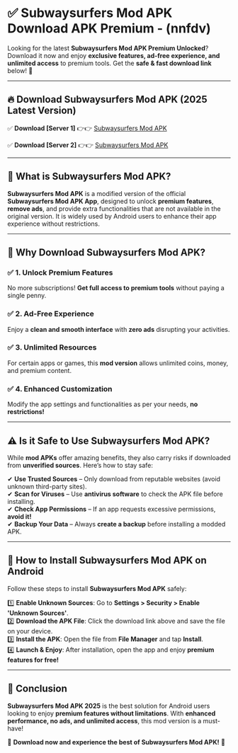 
# ✅ Subwaysurfers Mod APK Download APK Premium -  (nnfdv) 

Looking for the latest **Subwaysurfers Mod APK Premium Unlocked**? Download it now and enjoy **exclusive features, ad-free experience, and unlimited access** to premium tools. Get the **safe & fast download link** below! 🚀

---

## 🔥 Download Subwaysurfers Mod APK (2025 Latest Version)

✅ **Download [Server 1]** 👉👉 [Subwaysurfers Mod APK ](https://apkcomod.com?title=Subwaysurfers_Mod_APK)  

✅ **Download [Server 2]** 👉👉 [Subwaysurfers Mod APK ](https://apkcomod.com?title=Subwaysurfers_Mod_APK)  


---

## 📌 What is Subwaysurfers Mod APK?

**Subwaysurfers Mod APK** is a modified version of the official **Subwaysurfers Mod APK App**, designed to unlock **premium features**, **remove ads**, and provide extra functionalities that are not available in the original version. It is widely used by Android users to enhance their app experience without restrictions.

---

## 🌟 Why Download Subwaysurfers Mod APK?

### ✅ 1. Unlock Premium Features
No more subscriptions! **Get full access to premium tools** without paying a single penny.

### ✅ 2. Ad-Free Experience
Enjoy a **clean and smooth interface** with **zero ads** disrupting your activities.

### ✅ 3. Unlimited Resources
For certain apps or games, this **mod version** allows unlimited coins, money, and premium content.

### ✅ 4. Enhanced Customization
Modify the app settings and functionalities as per your needs, **no restrictions!**

---

## ⚠️ Is it Safe to Use Subwaysurfers Mod APK?

While **mod APKs** offer amazing benefits, they also carry risks if downloaded from **unverified sources**. Here’s how to stay safe:

✔ **Use Trusted Sources** – Only download from reputable websites (avoid unknown third-party sites).  
✔ **Scan for Viruses** – Use **antivirus software** to check the APK file before installing.  
✔ **Check App Permissions** – If an app requests excessive permissions, **avoid it!**  
✔ **Backup Your Data** – Always **create a backup** before installing a modded APK.

---

## 📲 How to Install Subwaysurfers Mod APK on Android

Follow these steps to install **Subwaysurfers Mod APK** safely:

1️⃣ **Enable Unknown Sources**: Go to **Settings > Security > Enable 'Unknown Sources'**.  
2️⃣ **Download the APK File**: Click the download link above and save the file on your device.  
3️⃣ **Install the APK**: Open the file from **File Manager** and tap **Install**.  
4️⃣ **Launch & Enjoy**: After installation, open the app and enjoy **premium features for free!**

---

## 🚀 Conclusion

**Subwaysurfers Mod APK 2025** is the best solution for Android users looking to enjoy **premium features without limitations**. With **enhanced performance, no ads, and unlimited access**, this mod version is a must-have!

🔻 **Download now and experience the best of Subwaysurfers Mod APK!** 🔻


